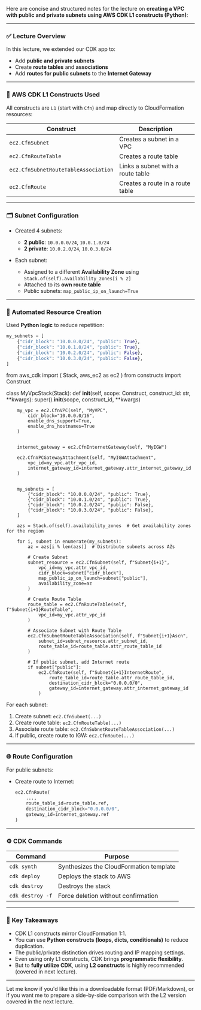 Here are concise and structured notes for the lecture on **creating a VPC with public and private subnets using AWS CDK L1 constructs (Python)**:

---

### ✅ **Lecture Overview**

In this lecture, we extended our CDK app to:

* Add **public and private subnets**
* Create **route tables** and **associations**
* Add **routes for public subnets** to the **Internet Gateway**

---

### 🧱 **AWS CDK L1 Constructs Used**

All constructs are `L1` (start with `Cfn`) and map directly to CloudFormation resources:

| Construct                            | Description                       |
| ------------------------------------ | --------------------------------- |
| `ec2.CfnSubnet`                      | Creates a subnet in a VPC         |
| `ec2.CfnRouteTable`                  | Creates a route table             |
| `ec2.CfnSubnetRouteTableAssociation` | Links a subnet with a route table |
| `ec2.CfnRoute`                       | Creates a route in a route table  |

---

### 🗂️ **Subnet Configuration**

* Created 4 subnets:

  * **2 public**: `10.0.0.0/24`, `10.0.1.0/24`
  * **2 private**: `10.0.2.0/24`, `10.0.3.0/24`
* Each subnet:

  * Assigned to a different **Availability Zone** using `Stack.of(self).availability_zones[i % 2]`
  * Attached to its **own route table**
  * Public subnets: `map_public_ip_on_launch=True`

---

### 🔄 **Automated Resource Creation**

Used **Python logic** to reduce repetition:

```python
my_subnets = [
    {"cidr_block": "10.0.0.0/24", "public": True},
    {"cidr_block": "10.0.1.0/24", "public": True},
    {"cidr_block": "10.0.2.0/24", "public": False},
    {"cidr_block": "10.0.3.0/24", "public": False},
]
```

from aws_cdk import (
    Stack,
    aws_ec2 as ec2
)
from constructs import Construct

class MyVpcStack(Stack):
    def __init__(self, scope: Construct, construct_id: str, **kwargs):
        super().__init__(scope, construct_id, **kwargs)

        my_vpc = ec2.CfnVPC(self, "MyVPC",
            cidr_block="10.0.0.0/16",
            enable_dns_support=True,
            enable_dns_hostnames=True
        )


        internet_gateway = ec2.CfnInternetGateway(self, "MyIGW")

        ec2.CfnVPCGatewayAttachment(self, "MyIGWAttachment",
            vpc_id=my_vpc.attr_vpc_id,
            internet_gateway_id=internet_gateway.attr_internet_gateway_id
        )

     
        my_subnets = [
            {"cidr_block": "10.0.0.0/24", "public": True},
            {"cidr_block": "10.0.1.0/24", "public": True},
            {"cidr_block": "10.0.2.0/24", "public": False},
            {"cidr_block": "10.0.3.0/24", "public": False},
        ]

        azs = Stack.of(self).availability_zones  # Get availability zones for the region

        for i, subnet in enumerate(my_subnets):
            az = azs[i % len(azs)]  # Distribute subnets across AZs

            # Create Subnet
            subnet_resource = ec2.CfnSubnet(self, f"Subnet{i+1}",
                vpc_id=my_vpc.attr_vpc_id,
                cidr_block=subnet["cidr_block"],
                map_public_ip_on_launch=subnet["public"],
                availability_zone=az
            )

            # Create Route Table
            route_table = ec2.CfnRouteTable(self, f"Subnet{i+1}RouteTable",
                vpc_id=my_vpc.attr_vpc_id
            )

            # Associate Subnet with Route Table
            ec2.CfnSubnetRouteTableAssociation(self, f"Subnet{i+1}Ascn",
                subnet_id=subnet_resource.attr_subnet_id,
                route_table_id=route_table.attr_route_table_id
            )

            # If public subnet, add Internet route
            if subnet["public"]:
                ec2.CfnRoute(self, f"Subnet{i+1}InternetRoute",
                    route_table_id=route_table.attr_route_table_id,
                    destination_cidr_block="0.0.0.0/0",
                    gateway_id=internet_gateway.attr_internet_gateway_id
                )


For each subnet:

1. Create subnet: `ec2.CfnSubnet(...)`
2. Create route table: `ec2.CfnRouteTable(...)`
3. Associate route table: `ec2.CfnSubnetRouteTableAssociation(...)`
4. If public, create route to IGW: `ec2.CfnRoute(...)`

---

### 🌐 **Route Configuration**

For public subnets:

* Create route to Internet:

  ```python
  ec2.CfnRoute(
      ...,
      route_table_id=route_table.ref,
      destination_cidr_block="0.0.0.0/0",
      gateway_id=internet_gateway.ref
  )
  ```

---

### ⚙️ **CDK Commands**

| Command          | Purpose                                 |
| ---------------- | --------------------------------------- |
| `cdk synth`      | Synthesizes the CloudFormation template |
| `cdk deploy`     | Deploys the stack to AWS                |
| `cdk destroy`    | Destroys the stack                      |
| `cdk destroy -f` | Force deletion without confirmation     |

---

### 🧠 **Key Takeaways**

* CDK L1 constructs mirror CloudFormation 1:1.
* You can use **Python constructs (loops, dicts, conditionals)** to reduce duplication.
* The public/private distinction drives routing and IP mapping settings.
* Even using only L1 constructs, CDK brings **programmatic flexibility**.
* But to **fully utilize CDK**, using **L2 constructs** is highly recommended (covered in next lecture).

---

Let me know if you'd like this in a downloadable format (PDF/Markdown), or if you want me to prepare a side-by-side comparison with the L2 version covered in the next lecture.
